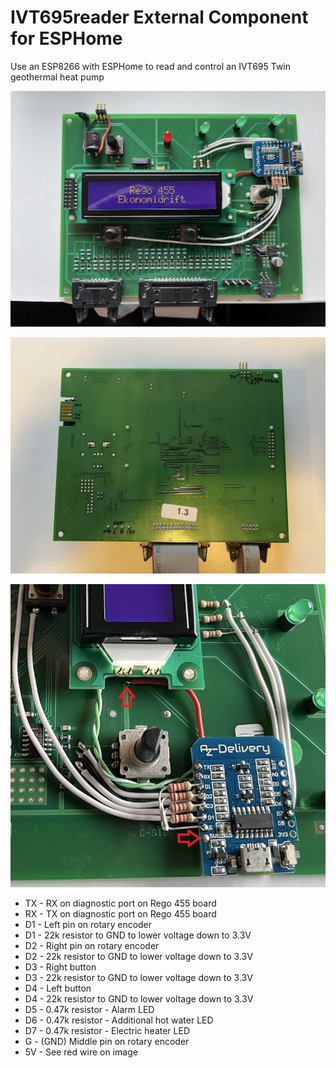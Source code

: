 # IVT695reader External Component for ESPHome
Use an ESP8266 with ESPHome to read and control an IVT695 Twin geothermal heat pump

![image alt](https://github.com/skracke/IVT695reader/blob/main/IMG_1114.HEIC_compressed.JPEG?raw=true)


![image alt](https://github.com/skracke/IVT695reader/blob/main/IMG_1118.HEIC_compressed.JPEG?raw=true)


![image alt](https://github.com/skracke/IVT695reader/blob/main/IMG_1115.HEIC_compressed.JPEG?raw=true)

* TX - RX on diagnostic port on Rego 455 board
* RX - TX on diagnostic port on Rego 455 board
* D1 - Left pin on rotary encoder
* D1 - 22k resistor to GND to lower voltage down to 3.3V 
* D2 - Right pin on rotary encoder
* D2 - 22k resistor to GND to lower voltage down to 3.3V 
* D3 - Right button
* D3 - 22k resistor to GND to lower voltage down to 3.3V 
* D4 - Left button
* D4 - 22k resistor to GND to lower voltage down to 3.3V 
* D5 - 0.47k resistor - Alarm LED 
* D6 - 0.47k resistor - Additional hot water LED
* D7 - 0.47k resistor - Electric heater LED
* G  - (GND) Middle pin on rotary encoder
* 5V - See red wire on image

